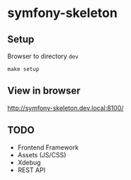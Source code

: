 # symfony-skeleton

## Setup

Browser to directory `dev`

`make setup`

## View in browser

http://symfony-skeleton.dev.local:8100/

## TODO

- Frontend Framework
- Assets (JS/CSS)
- Xdebug
- REST API